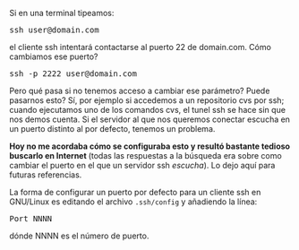 <html><body><p>Si en una terminal tipeamos:

</p><pre>ssh user@domain.com</pre>

el cliente ssh intentará contactarse al puerto 22 de domain.com. Cómo cambiamos ese puerto?

<pre>ssh -p 2222 user@domain.com</pre>

Pero qué pasa si no tenemos acceso a cambiar ese parámetro? Puede pasarnos esto? Sí, por ejemplo si accedemos a un repositorio cvs por ssh; cuando ejecutamos uno de los comandos cvs, el tunel ssh se hace sin que nos demos cuenta. Si el servidor al que nos queremos conectar escucha en un puerto distinto al por defecto, tenemos un problema.



<strong>Hoy no me acordaba cómo se configuraba esto y resultó bastante tedioso buscarlo en Internet </strong>(todas las respuestas a la búsqueda era sobre como cambiar el puerto en el que un servidor ssh <em>escucha</em>). Lo dejo aquí para futuras referencias.



La forma de configurar un puerto por defecto para un cliente ssh en GNU/Linux es editando el archivo <code>.ssh/config</code> y añadiendo la línea:

<pre>Port NNNN</pre>

dónde NNNN es el número de puerto.</body></html>
